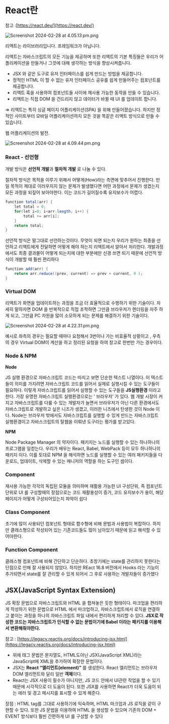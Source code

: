 # React란

참고  :[https://react.dev/](https://react.dev/)

![Screenshot 2024-02-28 at 4.05.13 pm.png](React%E1%84%85%E1%85%A1%E1%86%AB%20784f7638fc9641d4bab4814212489c6c/Screenshot_2024-02-28_at_4.05.13_pm.png)

리액트는 라이브러리입니다. 프레임워크가 아닙니다.

리액트는 자바스크립트의 모든 기능을 제공하며 또한 리액트의 기본 특징들은 우리가 어플리케이션을 만들거나 그것에 대해 생각하는 방식을 향상시켜줍니다.

- JSX 와 같은 도구로 유저 인터페이스를 쉽게 만드는 방법을 제공합니다.
- 정적인 HTML 이 할 수 없는 유저 인터페이스 공유를 쉽게 만들어주는 컴포넌트를 제공합니다.
- 리액트 훅을 사용하여 컴포넌트들 사이에 재사용 가능한 동작을 만들 수 있습니다.
- 리액트는 직접 DOM 을 건드리지 않고 데이터가 바뀔 때 UI 를 업데이트 합니다.

⇒ 리액트는 특히 싱글 페이지 어플리케이션(SPA) 을 위해 만들어졌습니다. 하지만 정적인 사이트부터 모바일 어플리케이션까지 모든 것을 똑같은 리액트 방식으로 만들 수 있습니다. 

웹 어플리케이션의 발전.

![Screenshot 2024-02-28 at 4.09.44 pm.png](React%E1%84%85%E1%85%A1%E1%86%AB%20784f7638fc9641d4bab4814212489c6c/Screenshot_2024-02-28_at_4.09.44_pm.png)

### React - 선언형

개발 방식은 **선언적 개발**과 **절차적 개발** 로 나눌 수 있다.

절차적 방식은 목적을 이루기 위해서 어떻게(How)라는 측면에 맞추어서 진행한다. 만일 목적이 제대로 이러우지지 않는 문제가 발생했다면 어떤 과정에서 문제가 생겼는지 모든 과정을 되짚어 보아야한다. 이는 코드가 길어질수록 유지보수가 어렵다.

```java
function total(arr) {
	let total = 0;
	for(let i=0; i<arr.length; i++) {
		total += arr[i];
	}
	return total;
}
```

선언적 방식은 말그대로 선언하는것이다. 무엇이 되면  되는지 우리가 원하는 최종을 선언하고 리액트에게 전달하면 어떻게 해야 하는지 리액트에서 알아서 처리한다. 개발과정에서도 최종 결과물이 어떻게 되는지에 대한 부분에만 신경 쓰면 되기 때문에 선언적 방식이 개발할 때 훨씬 편리하다

```java
function add(arr) {
	return arr.reduce((prev, current) => prev + current, 0 );
}
```

### Virtual DOM

리액트가 화면을 업데이트하는 과정을 조금 더 효율적으로 수행하기 위한 기술이다. 자세히 말하자면 DOM 을 반복적으로 직접 조작하면 그만큼 브라우저가 렌더링을 자주 하게 되고, 그만큼 PC 자원을 많이 소모하게 되는 문제를 해결하기 위한 기술이다.

![Screenshot 2024-02-28 at 4.22.31 pm.png](React%E1%84%85%E1%85%A1%E1%86%AB%20784f7638fc9641d4bab4814212489c6c/Screenshot_2024-02-28_at_4.22.31_pm.png)

예시로 좌측의 경우는 필요할 때마다 요청해서 3번이나 가는 비효율적 상황이고 , 우측의 경우 Virtual DOM이 계산을 하고 정리된 요청을 하여 창고로 한번만 가는 경우이다.

### Node & NPM

**Node**

JS 실행 환경으로 자바스크립트 코드는 따지고 보면 단순한 텍스트 나열이다. 이 텍스트들이 의미를 가지려면 자바스크립트 코드를 읽어서 실제로 실행시킬 수 있는 도구들이 필요하다. 이렇게 자바스크립트를 읽어서 실행할 수 있는 도구들을 **JS실행환경** 이라고 한다. 가장 유명한 자바스크립트 실행환경으로는 ‘ 브라우저’ 가 있다. 
웹 개발 시장이 커지고 자바스크립트를 다룰 수 있는 개발자가 늘면서 브라우저가 아닌 다른 환경에서도 자바스크립트로 개발하고 싶은 니즈가 생겼고, 이러한 니즈에서 탄생한 것이 Node 이다. Node는 브라우저 밖에서도 자바스크립트를 실행할 수 있게 만드는 자바스크립트 실행환경이고 자바스크립트의 탈웹을 이뤄낸 도구라는 평가를 받고있다.

**NPM**

Node Package Manager 의 약자이다. 패키지는 노드를 실행할 수 있는 하나하나의 프로그램을 일컫는다. 우리가 배우는 React, Babel, WebPack 등이 모두 하나하나의 패키지 이다. 이를 토대로 NPM 을 해석하면 노드를 실행할 수 있는 여러 패키지들을 다운로드, 업데이트, 삭제할 수 있는 매니저의 역할을 하는 도구인 셈이다.

### Component

재사용 가능한 각각의 독립된 모듈을 의미하며 재활용 가능한 UI 구성단위, 즉 컴포넌트 단위로 UI 를 구성할때의 장점으로는 코드 재활용성이 증가, 코드 유지보수가 용이, 해당 페이지가 어떻게 구성되어있는지 파악이 쉽다

### Class Component

초기에 많이 사용되던 컴포넌트 형태로 함수형에 비해 문법과 사용법이 복잡하다. 하지만 클래스형으로 작성되어 있는 기존코드들도 많이 남아있기 때문에 읽고 해석할 수 있어야한다.

### Function Component

클래스형 컴포넌트에 비해 간단하고 단순하다. 초창기에는 state를 관리하지 못한다는 단점으로 인해 잘 사용되지 않았다. 하지만 REact 16.8 버전에서 Hooks 라는 기능이 추가되면서 state를 잘 관리할 수 있게 되어서 그 후로 사용하는 개발자들이 증가했다

## JSX(JavaScript Syntax Extension)

JS 확장 문법으로 자바스크립트와 HTML 을  합쳐놓은 듯한 형태이다. 마크업을 편리하게 작성하기 위한 문법으로 HTML 에서 마크업하고, 자바스크립트에서 로직을 연결하고 붙이는 과정을 하나의 자바스크립트 파일 내에서 편리하게 처리할 수 있다. **JSX로 작성한 코드는 자바스크립트가 인식할 수 없는 문법이기에 Babel 이라는 패키지를 이용해서 변환해줘야한다.**

참고 : [https://legacy.reactjs.org/docs/introducing-jsx.html](https://legacy.reactjs.org/docs/introducing-jsx.html)

- 위에 태그 문법은 문자열도, HTML도아닌 JSX(JavaScript XML)라는 JavaScript에 XML을 추가하여 확장한 문법이다.
- JSX는 **React “엘리먼트(element)”** 를 생성한다. React 엘리먼트는 브라우저 DOM 엘리먼트와 달리 일반 **객체**이다.
- React는 JSX 사용이 필수가 아니지만, JS 코드 안에서 UI관련 작업을 할 수 있기 때문에 시각적으로 더 도움이 된다. 또한 JSX를 사용하면 React가 더욱 도움이 되는 에러 및 경고 메시지를 표시할 수 있게 해준다.

장점 : HTML tag를 그대로 사용하기에 익숙하며, HTML 마크업과 JS 로직을 같이 구현할 수 있다. 또한 JS 문법을 이용하여 HTML 을 생성할 수 있으며 기존의 DOM + EVENT 방식보다 훨씬 간편하게 UI 를 구성할 수 있다